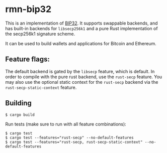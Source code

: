# rmn-bip32

This is an implementation of
[BIP32](https://github.com/bitcoin/bips/blob/master/bip-0032.mediawiki). It
supports swappable backends, and has built-in backends for `libsecp256k1` and a
pure Rust implementation of the secp256k1 signature scheme.

It can be used to build wallets and applications for Bitcoin and Ethereum.

## Feature flags:

The default backend is gated by the `libsecp` feature, which is default. In
order to compile with the pure rust backend, use the `rust-secp` feature. You
may also use the optional static context for the `rust-secp` backend via the
`rust-secp-static-context` feature.

## Building

```
$ cargo build
```

Run tests (make sure to run with all feature combinations):
```
$ cargo test
$ cargo test --features="rust-secp" --no-default-features
$ cargo test --features="rust-secp, rust-secp-static-context" --no-default-features
```

